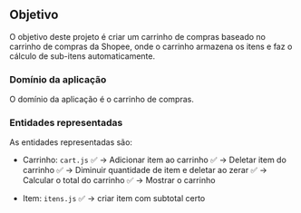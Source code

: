 ## Objetivo

O objetivo deste projeto é criar um carrinho de compras baseado no carrinho de compras da Shopee, onde o carrinho armazena os itens e faz o cálculo de sub-itens automaticamente.

### Domínio da aplicação

O domínio da aplicação é o carrinho de compras.

### Entidades representadas

As entidades representadas são:

- Carrinho: `cart.js`
✅ -> Adicionar item ao carrinho
✅ -> Deletar item do carrinho
✅ -> Diminuir quantidade de item e deletar ao zerar
✅ -> Calcular o total do carrinho
✅ -> Mostrar o carrinho

- Item: `itens.js`
✅ -> criar item com subtotal certo